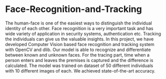 # Face-Recognition-and-Tracking
The human-face is one of the easiest ways to distinguish the individual identity of each other. Face recognition is a very important task and has wide variety of application in security systems, authentication etc. Tracking the individuals can give us the valuable insights. In this project, we have developed Computer Vision based face recognition and tracking system with OpenCV and dlib. Our model is able to recognize and differentiate between known and unknown faces. For the tracing part, time when a person enters and leaves the premises is captured and the difference is calculated. The model was trained on dataset of 50 different individuals with 10 different images of each. We achieved state-of-the-art accuracy.
